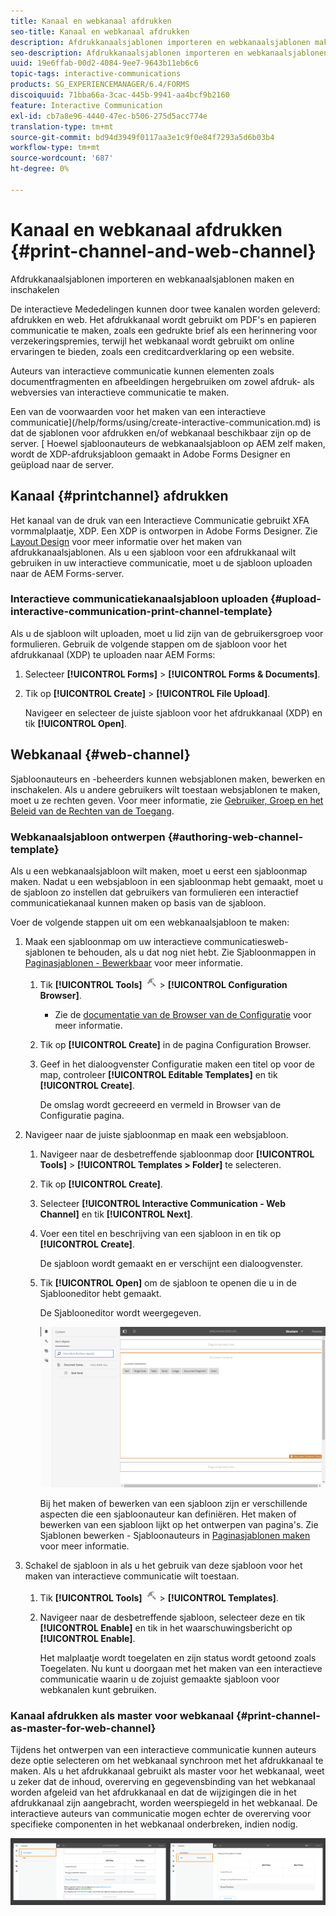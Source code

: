 ```yaml
---
title: Kanaal en webkanaal afdrukken
seo-title: Kanaal en webkanaal afdrukken
description: Afdrukkanaalsjablonen importeren en webkanaalsjablonen maken en inschakelen
seo-description: Afdrukkanaalsjablonen importeren en webkanaalsjablonen maken en inschakelen
uuid: 19e6ffab-00d2-4084-9ee7-9643b11eb6c6
topic-tags: interactive-communications
products: SG_EXPERIENCEMANAGER/6.4/FORMS
discoiquuid: 71bba66a-3cac-445b-9941-aa4bcf9b2160
feature: Interactive Communication
exl-id: cb7a8e96-4440-47ec-b506-275d5acc774e
translation-type: tm+mt
source-git-commit: bd94d3949f0117aa3e1c9f0e84f7293a5d6b03b4
workflow-type: tm+mt
source-wordcount: '687'
ht-degree: 0%

---
```


# Kanaal en webkanaal afdrukken {#print-channel-and-web-channel}

Afdrukkanaalsjablonen importeren en webkanaalsjablonen maken en inschakelen

De interactieve Mededelingen kunnen door twee kanalen worden geleverd: afdrukken en web. Het afdrukkanaal wordt gebruikt om PDF&#39;s en papieren communicatie te maken, zoals een gedrukte brief als een herinnering voor verzekeringspremies, terwijl het webkanaal wordt gebruikt om online ervaringen te bieden, zoals een creditcardverklaring op een website.

Auteurs van interactieve communicatie kunnen elementen zoals documentfragmenten en afbeeldingen hergebruiken om zowel afdruk- als webversies van interactieve communicatie te maken.

Een van de voorwaarden voor het maken van een interactieve communicatie](/help/forms/using/create-interactive-communication.md) is dat de sjablonen voor afdrukken en/of webkanaal beschikbaar zijn op de server. [ Hoewel sjabloonauteurs de webkanaalsjabloon op AEM zelf maken, wordt de XDP-afdruksjabloon gemaakt in Adobe Forms Designer en geüpload naar de server.

## Kanaal {#printchannel} afdrukken

Het kanaal van de druk van een Interactieve Communicatie gebruikt XFA vormmalplaatje, XDP. Een XDP is ontworpen in Adobe Forms Designer. Zie [Layout Design](/help/forms/using/layout-design-details.md) voor meer informatie over het maken van afdrukkanaalsjablonen. Als u een sjabloon voor een afdrukkanaal wilt gebruiken in uw interactieve communicatie, moet u de sjabloon uploaden naar de AEM Forms-server.

### Interactieve communicatiekanaalsjabloon uploaden {#upload-interactive-communication-print-channel-template}

Als u de sjabloon wilt uploaden, moet u lid zijn van de gebruikersgroep voor formulieren. Gebruik de volgende stappen om de sjabloon voor het afdrukkanaal (XDP) te uploaden naar AEM Forms:

1. Selecteer **[!UICONTROL Forms]** > **[!UICONTROL Forms & Documents]**.

1. Tik op **[!UICONTROL Create]** > **[!UICONTROL File Upload]**.

   Navigeer en selecteer de juiste sjabloon voor het afdrukkanaal (XDP) en tik **[!UICONTROL Open]**.

## Webkanaal {#web-channel}

Sjabloonauteurs en -beheerders kunnen websjablonen maken, bewerken en inschakelen. Als u andere gebruikers wilt toestaan websjablonen te maken, moet u ze rechten geven. Voor meer informatie, zie [Gebruiker, Groep en het Beleid van de Rechten van de Toegang](/help/sites-administering/user-group-ac-admin.md).

### Webkanaalsjabloon ontwerpen {#authoring-web-channel-template}

Als u een webkanaalsjabloon wilt maken, moet u eerst een sjabloonmap maken. Nadat u een websjabloon in een sjabloonmap hebt gemaakt, moet u de sjabloon zo instellen dat gebruikers van formulieren een interactief communicatiekanaal kunnen maken op basis van de sjabloon.

Voer de volgende stappen uit om een webkanaalsjabloon te maken:

1. Maak een sjabloonmap om uw interactieve communicatiesweb-sjablonen te behouden, als u dat nog niet hebt. Zie Sjabloonmappen in [Paginasjablonen - Bewerkbaar](/help/sites-developing/page-templates-editable.md) voor meer informatie.

   1. Tik **[!UICONTROL Tools]** ![tools-1](assets/tools-1.png) > **[!UICONTROL Configuration Browser]**.
      * Zie de [documentatie van de Browser van de Configuratie](/help/sites-administering/configurations.md) voor meer informatie.
   1. Tik op **[!UICONTROL Create]** in de pagina Configuration Browser.
   1. Geef in het dialoogvenster Configuratie maken een titel op voor de map, controleer **[!UICONTROL Editable Templates]** en tik **[!UICONTROL Create]**.

      De omslag wordt gecreeerd en vermeld in Browser van de Configuratie pagina.

1. Navigeer naar de juiste sjabloonmap en maak een websjabloon.

   1. Navigeer naar de desbetreffende sjabloonmap door **[!UICONTROL Tools]** > **[!UICONTROL Templates > Folder]** te selecteren.
   1. Tik op **[!UICONTROL Create]**.
   1. Selecteer **[!UICONTROL Interactive Communication - Web Channel]** en tik **[!UICONTROL Next]**.
   1. Voer een titel en beschrijving van een sjabloon in en tik op **[!UICONTROL Create]**.

      De sjabloon wordt gemaakt en er verschijnt een dialoogvenster.

   1. Tik **[!UICONTROL Open]** om de sjabloon te openen die u in de Sjablooneditor hebt gemaakt.

      De Sjablooneditor wordt weergegeven.

      ![webchannelsjabloon](assets/webchanneltemplate.png)

      Bij het maken of bewerken van een sjabloon zijn er verschillende aspecten die een sjabloonauteur kan definiëren. Het maken of bewerken van een sjabloon lijkt op het ontwerpen van pagina&#39;s. Zie Sjablonen bewerken - Sjabloonauteurs in [Paginasjablonen maken](/help/sites-authoring/templates.md) voor meer informatie.

1. Schakel de sjabloon in als u het gebruik van deze sjabloon voor het maken van interactieve communicatie wilt toestaan.

   1. Tik **[!UICONTROL Tools]** ![tools-1](assets/tools-1.png) > **[!UICONTROL Templates]**.
   1. Navigeer naar de desbetreffende sjabloon, selecteer deze en tik **[!UICONTROL Enable]** en tik in het waarschuwingsbericht op **[!UICONTROL Enable]**.

      Het malplaatje wordt toegelaten en zijn status wordt getoond zoals Toegelaten. Nu kunt u doorgaan met het maken van een interactieve communicatie waarin u de zojuist gemaakte sjabloon voor webkanalen kunt gebruiken.

### Kanaal afdrukken als master voor webkanaal {#print-channel-as-master-for-web-channel}

Tijdens het ontwerpen van een interactieve communicatie kunnen auteurs deze optie selecteren om het webkanaal synchroon met het afdrukkanaal te maken. Als u het afdrukkanaal gebruikt als master voor het webkanaal, weet u zeker dat de inhoud, overerving en gegevensbinding van het webkanaal worden afgeleid van het afdrukkanaal en dat de wijzigingen die in het afdrukkanaal zijn aangebracht, worden weerspiegeld in het webkanaal. De interactieve auteurs van communicatie mogen echter de overerving voor specifieke componenten in het webkanaal onderbreken, indien nodig.

![printweb_2-2](assets/printweb_2-2.png)
